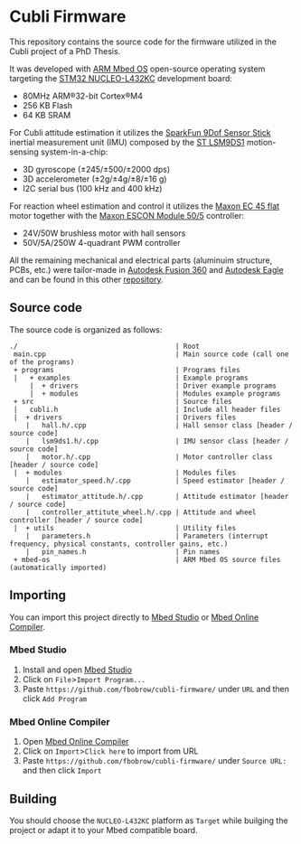 # Cubli Firmware  

This repository contains the source code for the firmware utilized in the Cubli project of a PhD Thesis. 

It was developed with [ARM Mbed OS](https://www.mbed.com/en/platform/mbed-os/) open-source operating system targeting the [STM32 NUCLEO-L432KC](https://www.st.com/en/evaluation-tools/nucleo-l432kc.html) development board:
* 80MHz ARM®32-bit Cortex®M4
* 256 KB Flash
* 64 KB SRAM

For Cubli attitude estimation it utilizes the [SparkFun 9Dof Sensor Stick](https://www.sparkfun.com/products/13944) inertial measurement unit (IMU) composed by the [ST LSM9DS1](https://www.st.com/en/mems-and-sensors/lsm9ds1.html) motion-sensing system-in-a-chip:
* 3D gyroscope (±245/±500/±2000 dps)
* 3D accelerometer (±2g/±4g/±8/±16 g)
* I2C serial bus (100 kHz and 400 kHz)

For reaction wheel estimation and control it utilizes the [Maxon EC 45 flat](https://www.maxongroup.com/maxon/view/product/339286) motor together with the [Maxon ESCON Module 50/5](https://www.maxongroup.com/maxon/view/product/control/4-Q-Servokontroller/438725) controller:
* 24V/50W brushless motor with hall sensors
* 50V/5A/250W 4-quadrant PWM controller

All the remaining mechanical and electrical parts (aluminuim structure, PCBs, etc.) were tailor-made in [Autodesk Fusion 360](https://www.autodesk.com/products/fusion-360/overview) and [Autodesk Eagle](https://www.autodesk.com/products/eagle/overview) and can be found in this other [repository](https://github.com/fbobrow/cubli-firmware).

## Source code

The source code is organized as follows:

```
./                                       | Root
 main.cpp                                | Main source code (call one of the programs)
 + programs                              | Programs files
 |   + examples                          | Example programs
     |  + drivers                        | Driver example programs
     |  + modules                        | Modules example programs
 + src                                   | Source files
 |   cubli.h                             | Include all header files
 |  + drivers                            | Drivers files
    |   hall.h/.cpp                      | Hall sensor class [header / source code]
    |   lsm9ds1.h/.cpp                   | IMU sensor class [header / source code]
    |   motor.h/.cpp                     | Motor controller class [header / source code]
 |  + modules                            | Modules files
    |   estimator_speed.h/.cpp           | Speed estimator [header / source code]
    |   estimator_attitude.h/.cpp        | Attitude estimator [header / source code]
    |   controller_attitute_wheel.h/.cpp | Attitude and wheel controller [header / source code]
 |  + utils                              | Utility files
    |   parameters.h                     | Parameters (interrupt frequency, physical constants, controller gains, etc.)
    |   pin_names.h                      | Pin names
 + mbed-os                               | ARM Mbed OS source files (automatically imported)
```

## Importing

You can import this project directly to [Mbed Studio](https://os.mbed.com/studio/) or [Mbed Online Compiler](https://ide.mbed.com/).

### Mbed Studio

1. Install and open [Mbed Studio](https://os.mbed.com/studio/)
2. Click on ```File```>```Import Program...```
3. Paste ```https://github.com/fbobrow/cubli-firmware/``` under ```URL``` and then click ```Add Program```

### Mbed Online Compiler

1. Open [Mbed Online Compiler](https://ide.mbed.com/)
2. Click on ```Import```>```Click here``` to import from URL
3. Paste ```https://github.com/fbobrow/cubli-firmware/``` under ```Source URL:``` and then click ```Import```

## Building

You should choose the ```NUCLEO-L432KC``` platform as ```Target``` while builging the project or adapt it to your Mbed compatible board.
